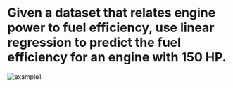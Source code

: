 # Given a dataset that relates engine power to fuel efficiency, use linear regression to predict the fuel efficiency for an engine with 150 HP.

![example1](https://github.com/neekoh15/sklearn/assets/59147377/54edbe91-a90a-4ae1-94bc-863b7f18a124)
